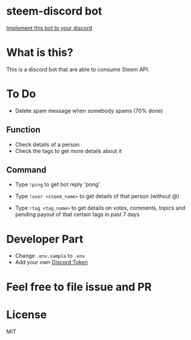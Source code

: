 # steem-discord bot

[Implement this bot to your discord](https://discordapp.com/oauth2/authorize?&client_id=396821745840947211&scope=bot&permissions=0)

# What is this?

This is a discord bot that are able to consume Steem API.

# To Do

* Delete spam message when somebody spams (70% done)

## Function

* Check details of a person
* Check the tags to get more details about it

## Command

* Type `!ping` to get bot reply 'pong'

* Type `!user <steem_name>` to get details of that person (without @)

* Type `!tag <tag_name>` to get details on votes, comments, topics and pending payout of that certain tags in past 7 days

# Developer Part

* Change `.env.sample` to `.env`
* Add your own [Discord Token](https://github.com/reactiflux/discord-irc/wiki/Creating-a-discord-bot-&-getting-a-token)

# Feel free to file issue and PR

# License

MIT
